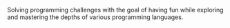 Solving programming challenges with the goal of having fun while exploring and mastering the depths of various programming languages.
